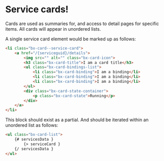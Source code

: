 # Service cards!

Cards are used as summaries for, and access to detail pages for specific items. All cards will appear in unordered lists.

A single service card element would be marked up as follows:

```html
<li class="bx-card--service-card">
	<a href="/{serviceguid}/details">
		<img src="" alt="" class="bx-card-icon">
		<h3 class="bx-card-title">I am a card title</h3>
		<ul class="bx-card-bindings-list">
			<li class="bx-card-binding">I am a binding</li>
			<li class="bx-card-binding">I am a binding</li>
			<li class="bx-card-binding">I am a binding</li>
		</ul>
		<div class="bx-card-state-container">
			<p class="bx-card-state">Running</p>
		</div>
	</a>
</li>
```

This block should exist as a partial. And should be iterated within an unordered list as follows:

```html
<ul class="bx-card-list">
	{# servicesData }
		{> serviceCard }
	{/ servicesData }
</ul>
```